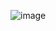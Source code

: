![image](https://github.com/pranav656/cpp-scratch/assets/16985556/aa6d14a1-cdd0-40d9-9dc3-ef0298a56d9f)
